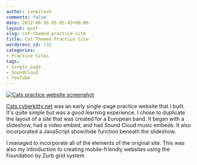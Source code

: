 ```yaml
---
author: janmilosh
comments: false
date: 2012-08-30 05:05:43+00:00
layout: post
slug: cat-themed-practice-site
title: Cat Themed Practice Site
wordpress_id: 132
categories:
- Practice Sites
tags:
- Single page
- SoundCloud
- YouTube
---
```


[![Cats practice website screenshot](http://janmilosh.com/wp-content/uploads/2013/02/cats.jpg)](http://cats.cyberkitty.net)

[Cats.cyberkitty.net](http://cats.cyberkitty.net) was an early single-page practice website that I built. It's quite simple but was a good learning experience. I chose to duplicate the layout of a site that was created for a European band. It began with a slideshow, had a video embed, and had Sound Cloud music embeds. It also incorporated a JavaScript show/hide function beneath the slideshow.

I managed to incorporate all of the elements of the original site. This was also my introduction to creating mobile-friendly websites using the Foundation by Zurb grid system.
